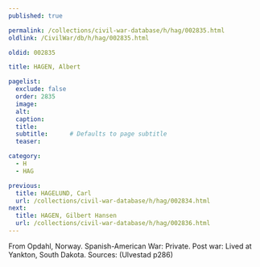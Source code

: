 ```yaml
---
published: true

permalink: /collections/civil-war-database/h/hag/002835.html
oldlink: /CivilWar/db/h/hag/002835.html

oldid: 002835

title: HAGEN, Albert

pagelist:
  exclude: false
  order: 2835
  image: 
  alt:
  caption:
  title:
  subtitle:      # Defaults to page subtitle
  teaser:

category: 
  - H 
  - HAG

previous:
  title: HAGELUND, Carl
  url: /collections/civil-war-database/h/hag/002834.html  
next:
  title: HAGEN, Gilbert Hansen
  url: /collections/civil-war-database/h/hag/002836.html   
---
```

From Opdahl, Norway. Spanish-American War: Private. Post war: Lived at Yankton, South Dakota. Sources: (Ulvestad p286)